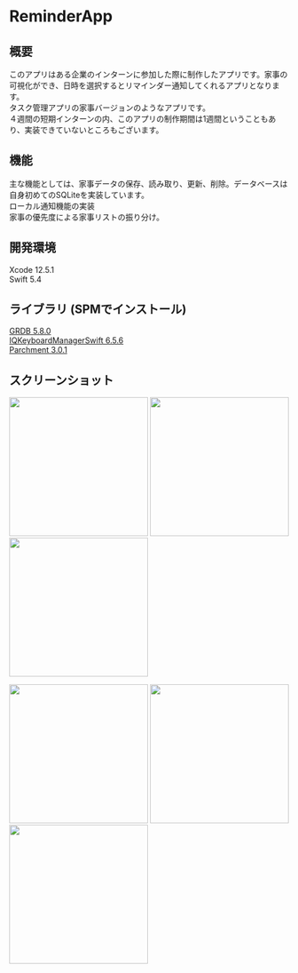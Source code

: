 # ReminderApp  
  
## 概要  
このアプリはある企業のインターンに参加した際に制作したアプリです。家事の可視化ができ、日時を選択するとリマインダー通知してくれるアプリとなります。  
タスク管理アプリの家事バージョンのようなアプリです。   
４週間の短期インターンの内、このアプリの制作期間は1週間ということもあり、実装できていないところもございます。
  
## 機能  
主な機能としては、家事データの保存、読み取り、更新、削除。データベースは自身初めてのSQLiteを実装しています。  
ローカル通知機能の実装  
家事の優先度による家事リストの振り分け。  
  
## 開発環境  
Xcode 12.5.1  
Swift 5.4  
  
## ライブラリ (SPMでインストール) 
[GRDB 5.8.0](https://github.com/groue/GRDB.swift)  
[IQKeyboardManagerSwift 6.5.6](https://github.com/hackiftekhar/IQKeyboardManager)  
[Parchment 3.0.1](https://github.com/rechsteiner/Parchment)  
  
## スクリーンショット  
<img src="https://user-images.githubusercontent.com/65600700/127263301-6f7dd2a5-5d74-4130-a77e-735bfbe4a88d.PNG" width="250px">  <img src="https://user-images.githubusercontent.com/65600700/127263364-4eb2f351-9786-45c8-82bb-0cd57b9f89f6.PNG" width="250px"> <img src="https://user-images.githubusercontent.com/65600700/127263519-f71e15fe-36b2-46be-a32b-4f40fb7d762f.PNG" width="250px">

<img src="https://user-images.githubusercontent.com/65600700/127263584-d2ad29ad-74f4-4b0f-9ac0-58702d51627d.PNG" width="250px">  <img src="https://user-images.githubusercontent.com/65600700/127263641-99a23f84-ff2a-4628-99ac-f43d8382a12b.PNG" width="250px">  <img src="https://user-images.githubusercontent.com/65600700/127263687-cf7477b9-31af-4294-a160-566e6476b837.PNG" width="250px">  
  
  
  
